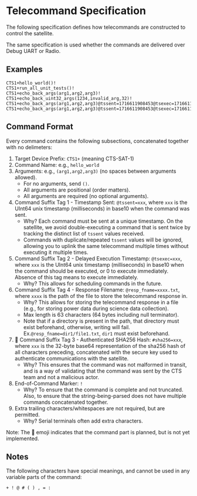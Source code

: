 # Telecommand Specification

The following specification defines how telecommands are constructed to control the satellite.

The same specification is used whether the commands are delivered over Debug UART or Radio.

## Examples

```
CTS1+hello_world()!
CTS1+run_all_unit_tests()!
CTS1+echo_back_args(arg1,arg2,arg3)!
CTS1+echo_back_uint32_args(1234,invalid_arg,32)!
CTS1+echo_back_args(arg1,arg2,arg3)@tssent=1716611908453@tsexec=1716611999999!
CTS1+echo_back_args(arg1,arg2,arg3)@tssent=1716611908453@tsexec=1716611999999#sha256=XXxxxXXXxx+xx/xx===!
```

## Command Format

Every command contains the following subsections, concatenated together with no delimeters:

1. Target Device Prefix: `CTS1+` (meaning CTS-SAT-1)
2. Command Name: e.g., `hello_world`
3. Arguments: e.g., `(arg1,arg2,arg3)` (no spaces between arguments allowed).
    * For no arguments, send `()`.
    * All arguments are positional (order matters).
    * All arguments are required (no optional arguments).
4. Command Suffix Tag 1 - Timestamp Sent: `@tssent=xxx`, where `xxx` is the UInt64 unix timestamp (milliseconds) in base10 when the command was sent.
    * Why? Each command must be sent at a unique timestamp. On the satellite, we avoid double-executing a command that is sent twice by tracking the distinct list of `tssent` values received.
    * Commands with duplicate/repeated `tssent` values will be ignored, allowing you to uplink the same telecommand multiple times without executing it multiple times.
5. Command Suffix Tag 2 - Delayed Execution Timestamp: `@tsexec=xxx`, where `xxx` is the UInt64 unix timestamp (milliseconds) in base10 when the command should be executed, or 0 to execute immediately. Absence of this tag means to execute immediately.
    * Why? This allows for scheduling commands in the future.
6. Command Suffix Tag 4 - Response Filename: `@resp_fname=xxxx.txt`, where `xxxx` is the path of the file to store the telecommand response in.
    * Why? This allows for storing the telecommand response in a file (e.g., for storing power data during science data collection).
    * Max length is 63 characters (64 bytes including null terminator).
    * Note that if a directory is present in the path, that directory must exist beforehand, otherwise, writing will fail. Ex.`@resp_fname=dir1/file1.txt`, `dir1` must exist beforehand.
7. 🚧 Command Suffix Tag 3 - Authenticated SHA256 Hash: `#sha256=xxx`, where `xxx` is the 32-byte base64 representation of the sha256 hash of all characters preceding, concatenated with the secure key used to authenticate communications with the satellite.
    * Why? This ensures that the command was not malformed in transit, and is a way of validating that the command was sent by the CTS team and not a malicious actor.
8. End-of-Command Marker: `!`
    * Why? To ensure that the command is complete and not truncated. Also, to ensure that the string-being-parsed does not have multiple commands concatenated together.
9. Extra trailing characters/whitespaces are not required, but are permitted.
    * Why? Serial terminals often add extra characters.

Note: The 🚧 emoji indicates that the command part is planned, but is not yet implemented.

## Notes

The following characters have special meanings, and cannot be used in any variable parts of the command:

```
+ ! @ # ( ) , = :
```

